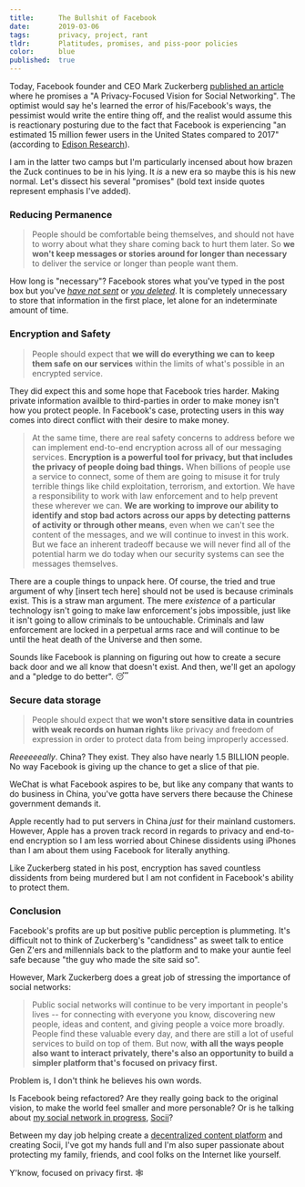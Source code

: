 ```yaml
---
title:      The Bullshit of Facebook
date:       2019-03-06
tags:       privacy, project, rant
tldr:       Platitudes, promises, and piss-poor policies
color:      blue
published:  true
---
```


Today, Facebook founder and CEO Mark Zuckerberg [published an article](https://www.facebook.com/notes/mark-zuckerberg/a-privacy-focused-vision-for-social-networking/10156700570096634) where he promises a "A Privacy-Focused Vision for Social Networking". The optimist would say he's learned the error of his/Facebook's ways, the pessimist would write the entire thing off, and the realist would assume this is reactionary posturing due to the fact that Facebook is experiencing "an estimated 15 million fewer users in the United States compared to 2017" (according to [Edison Research](https://www.marketplace.org/2019/03/06/tech/exclusive-look-numbers-showing-users-leaving-facebook-by-the-millions)).

I am in the latter two camps but I'm particularly incensed about how brazen the Zuck continues to be in his lying. It _is_ a new era so maybe this is his new normal. Let's dissect his several "promises" (bold text inside quotes represent emphasis I've added).



### Reducing Permanence

> People should be comfortable being themselves, and should not have to worry about what they share coming back to hurt them later. So **we won't keep messages or stories around for longer than necessary** to deliver the service or longer than people want them.

How long is "necessary"? Facebook stores what you've typed in the post box but you've _[have not sent](https://www.washingtonpost.com/technology/2018/12/14/facebook-says-new-bug-allowed-apps-access-private-photos-up-million-users)_ or _[you deleted](https://slate.com/technology/2013/12/facebook-self-censorship-what-happens-to-the-posts-you-dont-publish.html)_. It is completely unnecessary to store that information in the first place, let alone for an indeterminate amount of time.



### Encryption and Safety

> People should expect that **we will do everything we can to keep them safe on our services** within the limits of what's possible in an encrypted service.

They did expect this and some hope that Facebook tries harder. Making private information availble to third-parties in order to make money isn't how you protect people. In Facebook's case, protecting users in this way comes into direct conflict with their desire to make money.

> At the same time, there are real safety concerns to address before we can implement end-to-end encryption across all of our messaging services. **Encryption is a powerful tool for privacy, but that includes the privacy of people doing bad things.** When billions of people use a service to connect, some of them are going to misuse it for truly terrible things like child exploitation, terrorism, and extortion. We have a responsibility to work with law enforcement and to help prevent these wherever we can. **We are working to improve our ability to identify and stop bad actors across our apps by detecting patterns of activity or through other means**, even when we can't see the content of the messages, and we will continue to invest in this work. But we face an inherent tradeoff because we will never find all of the potential harm we do today when our security systems can see the messages themselves.

There are a couple things to unpack here. Of course, the tried and true argument of why [insert tech here] should not be used is because criminals exist. This is a straw man argument. The mere _existence_ of a particular technology isn't going to make law enforcement's jobs impossible, just like it isn't going to allow criminals to be untouchable. Criminals and law enforcement are locked in a perpetual arms race and will continue to be until the heat death of the Universe and then some.

Sounds like Facebook is planning on figuring out how to create a secure back door and we all know that doesn't exist. And then, we'll get an apology and a "pledge to do better". 😴



### Secure data storage
> People should expect that **we won't store sensitive data in countries with weak records on human rights** like privacy and freedom of expression in order to protect data from being improperly accessed.

_Reeeeeeally_. China? They exist. They also have nearly 1.5 BILLION people. No way Facebook is giving up the chance to get a slice of that pie.

WeChat is what Facebook aspires to be, but like any company that wants to do business in China, you've gotta have servers there because the Chinese government demands it.

Apple recently had to put servers in China _just_ for their mainland customers. However, Apple has a proven track record in regards to privacy and end-to-end encryption so I am less worried about Chinese dissidents using iPhones than I am about them using Facebook for literally anything.

Like Zuckerberg stated in his post, encryption has saved countless dissidents from being murdered but I am not confident in Facebook's ability to protect them.



### Conclusion

Facebook's profits are up but positive public perception is plummeting. It's difficult not to think of Zuckerberg's "candidness" as sweet talk to entice Gen Z'ers and millennials back to the platform and to make your auntie feel safe because "the guy who made the site said so".

However, Mark Zuckerberg does a great job of stressing the importance of social networks:

> Public social networks will continue to be very important in people's lives -- for connecting with everyone you know, discovering new people, ideas and content, and giving people a voice more broadly. People find these valuable every day, and there are still a lot of useful services to build on top of them. But now, **with all the ways people also want to interact privately, there's also an opportunity to build a simpler platform that's focused on privacy first.**

Problem is, I don't think he believes his own words.

Is Facebook being refactored? Are they really going back to the original vision, to make the world feel smaller and more personable? Or is he talking about [my social network in progress](/thoughts/2017/who-creates-social-networks), [Socii](https://socii.network)?

Between my day job helping create a [decentralized content platform](https://lbry.tech) and creating Socii, I've got my hands full and I'm also super passionate about protecting my family, friends, and cool folks on the Internet like yourself.

Y'know, focused on privacy first. 🕸
